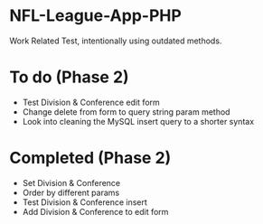 # NFL-League-App-PHP

Work Related Test, intentionally using outdated methods. 



# To do (Phase 2)


- Test Division & Conference edit form
- Change delete from form to query string param method
- Look into cleaning the MySQL insert query to a shorter syntax


# Completed (Phase 2)

- Set Division & Conference 
- Order by different params
- Test Division & Conference insert
- Add Division & Conference to edit form
